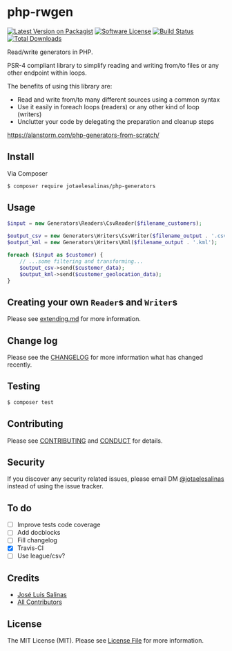 # php-rwgen

[![Latest Version on Packagist][ico-version]][link-packagist]
[![Software License][ico-license]](LICENSE.md)
[![Build Status][ico-travis]][link-travis]
[![Total Downloads][ico-downloads]][link-downloads]

Read/write generators in PHP.

PSR-4 compliant library to simplify reading and writing from/to files or any other endpoint within loops.

The benefits of using this library are:

- Read and write from/to many different sources using a common syntax
- Use it easily in foreach loops (readers) or any other kind of loop (writers)
- Unclutter your code by delegating the preparation and cleanup steps

https://alanstorm.com/php-generators-from-scratch/

## Install

Via Composer

```bash
$ composer require jotaelesalinas/php-generators
```

## Usage

```php
$input = new Generators\Readers\CsvReader($filename_customers);

$output_csv = new Generators\Writers\CsvWriter($filename_output . '.csv');
$output_kml = new Generators\Writers\Kml($filename_output . '.kml');

foreach ($input as $customer) {
    // ...some filtering and transforming...
    $output_csv->send($customer_data);
    $output_kml->send($customer_geolocation_data);
}
```

## Creating your own `Reader`s and `Writer`s

Please see [extending.md](docs/extending.md) for more information.

## Change log

Please see the [CHANGELOG](CHANGELOG.md) for more information what has changed recently.

## Testing

```bash
$ composer test
```

## Contributing

Please see [CONTRIBUTING](CONTRIBUTING.md) and [CONDUCT](CONDUCT.md) for details.

## Security

If you discover any security related issues, please email DM [@jotaelesalinas](http://twitter.com/jotaelesalinas) instead of using the issue tracker.

## To do

- [ ] Improve tests code coverage
- [ ] Add docblocks
- [ ] Fill changelog
- [x] Travis-CI
- [ ] Use league/csv?

## Credits

- [José Luis Salinas][link-author]
- [All Contributors][link-contributors]

## License

The MIT License (MIT). Please see [License File](LICENSE.md) for more information.

[ico-version]: https://img.shields.io/packagist/v/jotaelesalinas/php-rwgen.svg?style=flat-square
[ico-license]: https://img.shields.io/badge/license-MIT-brightgreen.svg?style=flat-square
[ico-travis]: https://img.shields.io/travis/jotaelesalinas/php-rwgen/master.svg?style=flat-square
[ico-downloads]: https://img.shields.io/packagist/dt/jotaelesalinas/php-rwgen.svg?style=flat-square

[link-packagist]: https://packagist.org/packages/jotaelesalinas/php-rwgen
[link-travis]: https://travis-ci.org/jotaelesalinas/php-rwgen
[link-downloads]: https://packagist.org/packages/jotaelesalinas/php-rwgen
[link-author]: https://github.com/jotaelesalinas
[link-contributors]: ../../contributors
